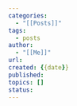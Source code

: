 ```yaml
---
categories:
  - "[[Posts]]"
tags:
  - posts
author:
  - "[[Me]]"
url: 
created: {{date}}
published: 
topics: []
status:
---
```

